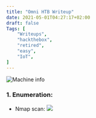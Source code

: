 ```yaml
---
title: "Omni HTB Writeup"
date: 2021-05-01T04:27:17+02:00
draft: false
Tags: [
    "Writeups",
    "hackthebox",
    "retired",
    "easy",
    "IoT",
]
---
```

![Machine info](/images/omni/1.png)

### 1. Enumeration:
* Nmap scan:
![](/images/omni/2.png)